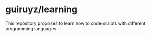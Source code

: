 # guiruyz/learning
This repository proposes to learn how to code scripts with different programming languages.
